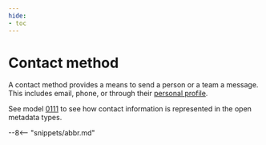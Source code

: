 ```yaml
---
hide:
- toc
---
```


<!-- SPDX-License-Identifier: CC-BY-4.0 -->
<!-- Copyright Contributors to the ODPi Egeria project. -->

# Contact method

A contact method provides a means to send a person or a team a message.
This includes email, phone, or through their [personal profile](/concepts/personal-profile).

See model [0111](/types/1/0111-Contact-Details) to see how contact information is represented in the open metadata types.


--8<-- "snippets/abbr.md"
